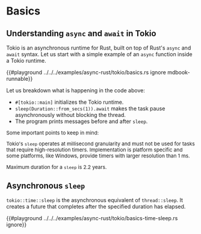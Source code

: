 # Basics

## Understanding `async` and `await` in Tokio

Tokio is an asynchronous runtime for Rust, built on top of
Rust's `async` and `await` syntax. Let us start with a simple
example of an `async` function inside a Tokio runtime.

{{#playground ../../../examples/async-rust/tokio/basics.rs ignore mdbook-runnable}}

Let us breakdown what is happening in the code above:

* `#[tokio::main]` initializes the Tokio runtime.
* `sleep(Duration::from_secs(1)).await` makes the task pause 
   asynchronously without blocking the thread.
* The program prints messages before and after `sleep`.

<div class="warning" style="font-size: 0.95em;">
Some important points to keep in mind:

Tokio's `sleep` operates at millisecond granularity and must
not be used for tasks that require high-resolution timers. Implementation
is platform specific and some platforms, like Windows, provide timers
with larger resolution than 1 ms.

Maximum duration for a `sleep` is 2.2 years.
</div>

## Asynchronous `sleep`

`tokio::time::sleep` is the asynchronous equivalent of `thread::sleep`.
It creates a future that completes after the specified duration has elapsed.

{{#playground ../../../examples/async-rust/tokio/basics-time-sleep.rs ignore}}

